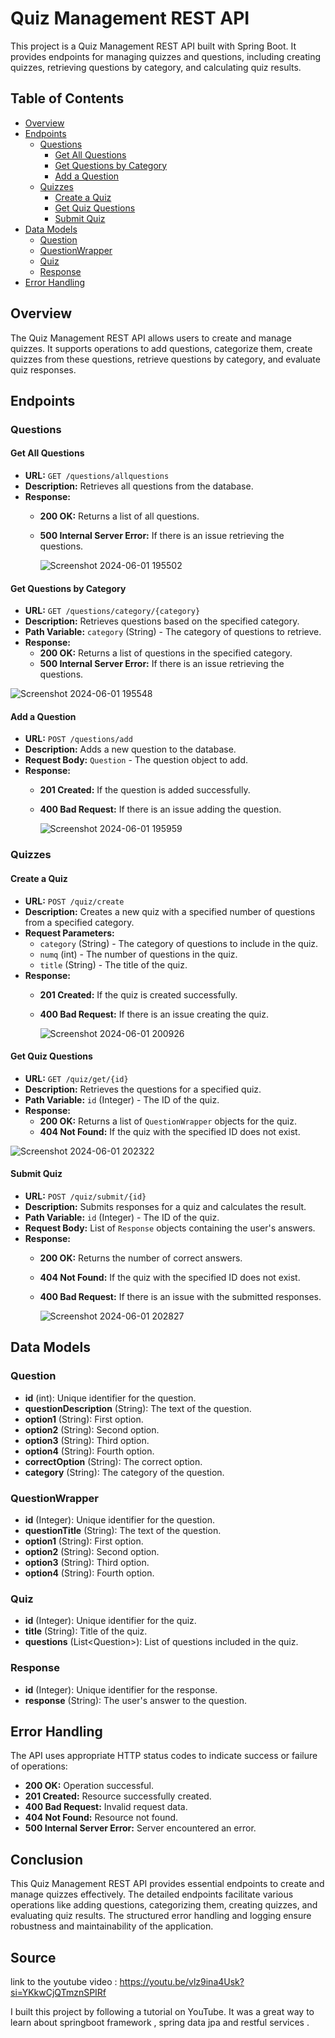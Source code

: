 # Quiz Management REST API

This project is a Quiz Management REST API built with Spring Boot. It provides endpoints for managing quizzes and questions, including creating quizzes, retrieving questions by category, and calculating quiz results. 

## Table of Contents

- [Overview](#overview)
- [Endpoints](#endpoints)
  - [Questions](#questions)
    - [Get All Questions](#get-all-questions)
    - [Get Questions by Category](#get-questions-by-category)
    - [Add a Question](#add-a-question)
  - [Quizzes](#quizzes)
    - [Create a Quiz](#create-a-quiz)
    - [Get Quiz Questions](#get-quiz-questions)
    - [Submit Quiz](#submit-quiz)
- [Data Models](#data-models)
  - [Question](#question)
  - [QuestionWrapper](#questionwrapper)
  - [Quiz](#quiz)
  - [Response](#response)
- [Error Handling](#error-handling)


## Overview

The Quiz Management REST API allows users to create and manage quizzes. It supports operations to add questions, categorize them, create quizzes from these questions, retrieve questions by category, and evaluate quiz responses.

## Endpoints

### Questions

#### Get All Questions

- **URL:** `GET /questions/allquestions`
- **Description:** Retrieves all questions from the database.
- **Response:**
  - **200 OK:** Returns a list of all questions.
  - **500 Internal Server Error:** If there is an issue retrieving the questions.
 
  
    ![Screenshot 2024-06-01 195502](https://github.com/Kedhar193/full-stack-projects/assets/115712936/ec5e592f-2e4c-41ce-b309-223f132a723c)
#### Get Questions by Category

- **URL:** `GET /questions/category/{category}`
- **Description:** Retrieves questions based on the specified category.
- **Path Variable:** `category` (String) - The category of questions to retrieve.
- **Response:**
  - **200 OK:** Returns a list of questions in the specified category.
  - **500 Internal Server Error:** If there is an issue retrieving the questions.

![Screenshot 2024-06-01 195548](https://github.com/Kedhar193/full-stack-projects/assets/115712936/5f9465dd-62f5-4615-9f33-0f29e1b1d734)


#### Add a Question

- **URL:** `POST /questions/add`
- **Description:** Adds a new question to the database.
- **Request Body:** `Question` - The question object to add.
- **Response:**
  - **201 Created:** If the question is added successfully.
  - **400 Bad Request:** If there is an issue adding the question.
 
    ![Screenshot 2024-06-01 195959](https://github.com/Kedhar193/full-stack-projects/assets/115712936/e9d37817-8c8d-4516-b1de-1b9d7b6315d2)


### Quizzes

#### Create a Quiz

- **URL:** `POST /quiz/create`
- **Description:** Creates a new quiz with a specified number of questions from a specified category.
- **Request Parameters:**
  - `category` (String) - The category of questions to include in the quiz.
  - `numq` (int) - The number of questions in the quiz.
  - `title` (String) - The title of the quiz.
- **Response:**
  - **201 Created:** If the quiz is created successfully.
  - **400 Bad Request:** If there is an issue creating the quiz.
 
    ![Screenshot 2024-06-01 200926](https://github.com/Kedhar193/full-stack-projects/assets/115712936/51bccee2-0b82-4ab6-9473-ba7100258f30)


#### Get Quiz Questions

- **URL:** `GET /quiz/get/{id}`
- **Description:** Retrieves the questions for a specified quiz.
- **Path Variable:** `id` (Integer) - The ID of the quiz.
- **Response:**
  - **200 OK:** Returns a list of `QuestionWrapper` objects for the quiz.
  - **404 Not Found:** If the quiz with the specified ID does not exist.

![Screenshot 2024-06-01 202322](https://github.com/Kedhar193/full-stack-projects/assets/115712936/e97d3be2-8be7-4511-b161-eb3a2880bd70)


#### Submit Quiz

- **URL:** `POST /quiz/submit/{id}`
- **Description:** Submits responses for a quiz and calculates the result.
- **Path Variable:** `id` (Integer) - The ID of the quiz.
- **Request Body:** List of `Response` objects containing the user's answers.
- **Response:**
  - **200 OK:** Returns the number of correct answers.
  - **404 Not Found:** If the quiz with the specified ID does not exist.
  - **400 Bad Request:** If there is an issue with the submitted responses.
 
    ![Screenshot 2024-06-01 202827](https://github.com/Kedhar193/full-stack-projects/assets/115712936/196ef42c-649a-48d9-a8c9-d1b8c97aa256)


## Data Models

### Question

- **id** (int): Unique identifier for the question.
- **questionDescription** (String): The text of the question.
- **option1** (String): First option.
- **option2** (String): Second option.
- **option3** (String): Third option.
- **option4** (String): Fourth option.
- **correctOption** (String): The correct option.
- **category** (String): The category of the question.

### QuestionWrapper

- **id** (Integer): Unique identifier for the question.
- **questionTitle** (String): The text of the question.
- **option1** (String): First option.
- **option2** (String): Second option.
- **option3** (String): Third option.
- **option4** (String): Fourth option.

### Quiz

- **id** (Integer): Unique identifier for the quiz.
- **title** (String): Title of the quiz.
- **questions** (List\<Question>): List of questions included in the quiz.

### Response

- **id** (Integer): Unique identifier for the response.
- **response** (String): The user's answer to the question.

## Error Handling

The API uses appropriate HTTP status codes to indicate success or failure of operations:
- **200 OK:** Operation successful.
- **201 Created:** Resource successfully created.
- **400 Bad Request:** Invalid request data.
- **404 Not Found:** Resource not found.
- **500 Internal Server Error:** Server encountered an error.

## Conclusion

This Quiz Management REST API provides essential endpoints to create and manage quizzes effectively. The detailed endpoints facilitate various operations like adding questions, categorizing them, creating quizzes, and evaluating quiz results. The structured error handling and logging ensure robustness and maintainability of the application.

## Source

link to the youtube video : https://youtu.be/vlz9ina4Usk?si=YKkwCjQTmznSPIRf

I built this project by following a tutorial on YouTube. It was a great way to learn about springboot framework , spring data jpa and restful services .
